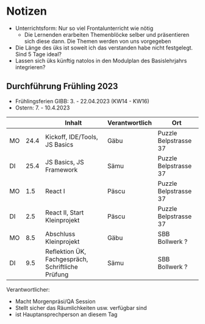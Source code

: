 # Notizen

* Unterrichtsform: Nur so viel Frontalunterricht wie nötig
  * Die Lernenden erarbeiten Themenblöcke selber und präsentieren sich diese dann. Die Themen werden von uns vorgegeben
* Die Länge des üks ist soweit ich das verstanden habe nicht festgelegt. Sind 5 Tage ideal?
* Lassen sich üks künftig natolos in den Modulplan des Basislehrjahrs integrieren?

## Durchführung Frühling 2023

* Frühlingsferien GIBB: 3. - 22.04.2023 (KW14 - KW16)
* Ostern: 7. - 10.4.2023

|    |      | Inhalt                                            | Verantwortlich | Ort                   |
|----|------|---------------------------------------------------|----------------|-----------------------|
| MO | 24.4 | Kickoff, IDE/Tools, JS Basics                     | Gäbu           | Puzzle Belpstrasse 37 |
| DI | 25.4 | JS Basics, JS Framework                           | Sämu           | Puzzle Belpstrasse 37 |
| MO | 1.5  | React I                                           | Päscu          | Puzzle Belpstrasse 37 |
| DI | 2.5  | React II, Start Kleinprojekt                      | Päscu          | Puzzle Belpstrasse 37 |
| MO | 8.5  | Abschluss Kleinprojekt                            | Gäbu           | SBB Bollwerk ?        |
| DI | 9.5  | Reflektion ÜK, Fachgespräch, Schriftliche Prüfung | Sämu           | SBB Bollwerk ?        |

Verantwortlicher: 

* Macht Morgenpräsi/QA Session
* Stellt sicher das Räumlichkeiten usw. verfügbar sind
* ist Hauptansprechperson an diesem Tag
